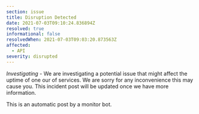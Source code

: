 ```yaml
---
section: issue
title: Disruption Detected
date: 2021-07-03T09:10:24.836894Z
resolved: true
informational: false
resolvedWhen: 2021-07-03T09:03:20.873563Z
affected:
  - API
severity: disrupted
---
```

*Investigating* - We are investigating a potential issue that might affect the uptime of one our of services. We are sorry for any inconvenience this may cause you. This incident post will be updated once we have more information.

This is an automatic post by a monitor bot.
        